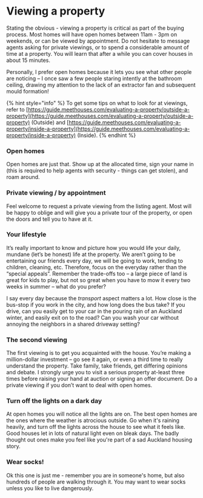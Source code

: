 # Viewing a property

Stating the obvious - viewing a property is critical as part of the buying process. Most homes will have open homes between 11am - 3pm on weekends, or can be viewed by appointment. Do not hesitate to message agents asking for private viewings, or to spend a considerable amount of time at a property. You will learn that after a while you can cover houses in about 15 minutes.

Personally, I prefer open homes because it lets you see what other people are noticing – I once saw a few people staring intently at the bathroom ceiling, drawing my attention to the lack of an extractor fan and subsequent mould formation!

{% hint style="info" %}
To get some tips on what to look for at viewings, refer to [https://guide.meethouses.com/evaluating-a-property/outside-a-property](https://guide.meethouses.com/evaluating-a-property/outside-a-property) (Outside) and [ ](https://guide.meethouses.com/evaluating-a-property/inside-a-property)[https://guide.meethouses.com/evaluating-a-property/inside-a-property](https://guide.meethouses.com/evaluating-a-property/inside-a-property) (Inside).
{% endhint %}

### Open homes

Open homes are just that. Show up at the allocated time, sign your name in (this is required to help agents with security - things can get stolen), and roam around.&#x20;

### Private viewing / by appointment

Feel welcome to request a private viewing from the listing agent. Most will be happy to oblige and will give you a private tour of the property, or open the doors and tell you to have at it.&#x20;

### Your lifestyle

It’s really important to know and picture how you would life your daily, mundane (let’s be honest) life at the property. We aren’t going to be entertaining our friends every day, we will be going to work, tending to children, cleaning, etc. Therefore, focus on the everyday rather than the “special appeals”. Remember the trade-offs too – a large piece of land is great for kids to play, but not so great when you have to mow it every two weeks in summer – what do you prefer?

I say every day because the _transport_ aspect matters a lot. How close is the bus-stop if you work in the city, and how long does the bus take? If you drive, can you easily get to your car in the pouring rain of an Auckland winter, and easily exit on to the road? Can you wash your car without annoying the neighbors in a shared driveway setting?

### The second viewing

The first viewing is to get you acquainted with the house. You’re making a million-dollar investment – go see it again, or even a third time to really understand the property. Take family, take friends, get differing opinions and debate. I strongly urge you to visit a serious property at-least three times before raising your hand at auction or signing an offer document. Do a private viewing if you don’t want to deal with open homes.

### Turn off the lights on a dark day

At open homes you will notice all the lights are on. The best open homes are the ones where the weather is atrocious outside. Go when it's raining heavily, and turn off the lights across the house to see what it feels like. Good houses let in lots of natural light even on bleak days. The badly thought out ones make you feel like you're part of a sad Auckland housing story.

### Wear socks!

Ok this one is just me - remember you are in someone's home, but also hundreds of people are walking through it. You may want to wear socks unless you like to live dangerously.&#x20;
